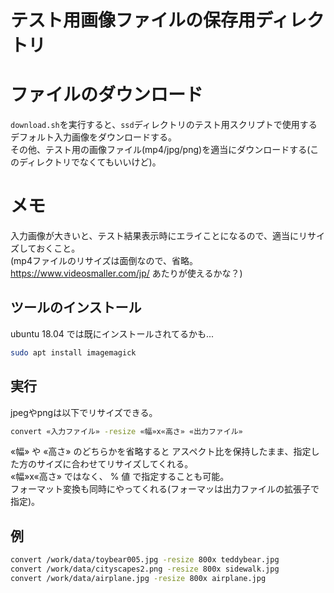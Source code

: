 # テスト用画像ファイルの保存用ディレクトリ

# ファイルのダウンロード

``download.sh``を実行すると、``ssd``ディレクトリのテスト用スクリプトで使用するデフォルト入力画像をダウンロードする。  
その他、テスト用の画像ファイル(mp4/jpg/png)を適当にダウンロードする(このディレクトリでなくてもいいけど)。  

# メモ

入力画像が大きいと、テスト結果表示時にエライことになるので、適当にリサイズしておくこと。  
(mp4ファイルのリサイズは面倒なので、省略。https://www.videosmaller.com/jp/ あたりが使えるかな？)  

## ツールのインストール  

ubuntu 18.04 では既にインストールされてるかも...  

```bash
sudo apt install imagemagick
```

## 実行

jpegやpngは以下でリサイズできる。  

```bash
convert «入力ファイル» -resize «幅»x«高さ» «出力ファイル»
```

«幅» や «高さ» のどちらかを省略すると アスペクト比を保持したまま、指定した方のサイズに合わせてリサイズしてくれる。  
«幅»x«高さ» ではなく、 % 値 で指定することも可能。  
フォーマット変換も同時にやってくれる(フォーマッは出力ファイルの拡張子で指定)。  

## 例

```bash
convert /work/data/toybear005.jpg -resize 800x teddybear.jpg
convert /work/data/cityscapes2.png -resize 800x sidewalk.jpg
convert /work/data/airplane.jpg -resize 800x airplane.jpg 
```


